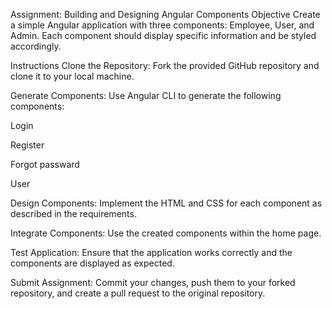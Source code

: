 Assignment: Building and Designing Angular Components Objective Create a simple Angular application with three components: Employee, User, and Admin. Each component should display specific information and be styled accordingly.

Instructions Clone the Repository: Fork the provided GitHub repository and clone it to your local machine.

Generate Components: Use Angular CLI to generate the following components:

Login

Register

Forgot passward

User

Design Components: Implement the HTML and CSS for each component as described in the requirements.

Integrate Components: Use the created components within the home page.

Test Application: Ensure that the application works correctly and the components are displayed as expected.

Submit Assignment: Commit your changes, push them to your forked repository, and create a pull request to the original repository.
